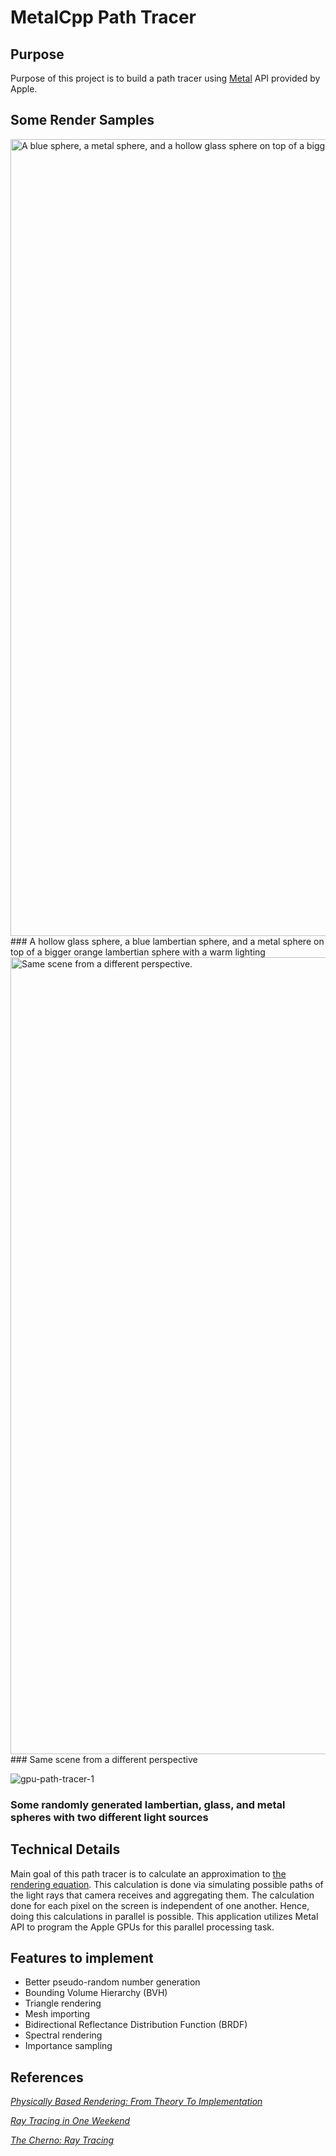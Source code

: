 # MetalCpp Path Tracer

## Purpose

Purpose of this project is to build a path tracer using [Metal](https://developer.apple.com/metal/) API provided by Apple.

## Some Render Samples


<img width="1275" alt="A blue sphere, a metal sphere, and a hollow glass sphere on top of a bigger orange sphere" src="https://github.com/user-attachments/assets/87b044b7-2825-4fbd-ac0a-13ac2fb06e59">
### A hollow glass sphere, a blue lambertian sphere, and a metal sphere on top of a bigger orange lambertian sphere with a warm lighting


<img width="1275" alt="Same scene from a different perspective." src="https://github.com/user-attachments/assets/2b0fbc3b-0e5c-4dfe-92e1-f9d216425acb">
### Same scene from a different perspective


![gpu-path-tracer-1](https://github.com/user-attachments/assets/7c0f36a9-3607-4390-85fc-0278dbdd31cd)
### Some randomly generated lambertian, glass, and metal spheres with two different light sources


## Technical Details

Main goal of this path tracer is to calculate an approximation to [the rendering equation](https://en.wikipedia.org/wiki/Rendering_equation). This calculation is done via simulating possible paths of the light rays that camera receives and aggregating them. 
The calculation done for each pixel on the screen is independent of one another. Hence, doing this calculations in parallel is possible. This application utilizes Metal API to program the Apple GPUs for this parallel processing task.

## Features to implement

- Better pseudo-random number generation
- Bounding Volume Hierarchy (BVH)
- Triangle rendering
- Mesh importing
- Bidirectional Reflectance Distribution Function (BRDF)
- Spectral rendering
- Importance sampling


## References

[_Physically Based Rendering: From Theory To Implementation_](https://www.pbr-book.org)

[_Ray Tracing in One Weekend_](https://raytracing.github.io/books/RayTracingInOneWeekend.html)

[_The Cherno: Ray Tracing_](https://www.youtube.com/watch?v=gfW1Fhd9u9Q&list=PLlrATfBNZ98edc5GshdBtREv5asFW3yXl)

